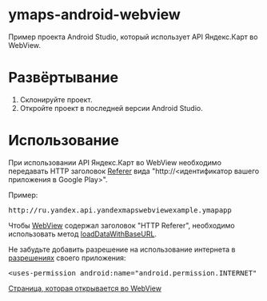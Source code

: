 # ymaps-android-webview
Пример проекта Android Studio, который использует API Яндекс.Карт во WebView.

# Развёртывание
1. Склонируйте проект.
2. Откройте проект в последней версии Android Studio.

# Использование
При использовании API Яндекс.Карт во WebView необходимо передавать HTTP заголовок <a href="https://ru.wikipedia.org/wiki/HTTP_referer" target=_blank>Referer</a> вида "http://<идентификатор вашего приложения в Google Play>".

Пример: 
<pre>http://ru.yandex.api.yandexmapswebviewexample.ymapapp</pre>

Чтобы <a href="https://github.com/vsesh/ymaps-android-webview/blob/master/project/app/src/main/java/me/vsesh/ymaps_android_webview/ymaps_android_webview/MainActivity.java#L34">WebView</a> содержал заголовок "HTTP Referer",  необходимо использовать метод <a href="http://developer.android.com/reference/android/webkit/WebView.html#loadDataWithBaseURL(java.lang.String, java.lang.String, java.lang.String, java.lang.String, java.lang.String" target=_blank>loadDataWithBaseURL</a>.

Не забудьте добавить разрешение на использование интернета в <a href="https://github.com/vsesh/ymaps-android-webview/blob/master/project/app/src/main/AndroidManifest.xml">разрешениях</a> своего приложения:
<pre>&#60;uses-permission android:name="android.permission.INTERNET" /&#62;</pre>

<a href="https://github.com/vsesh/ymaps-android-webview/blob/master/project/app/src/main/assets/index.html">Страница, которая открывается во WebView</a>
